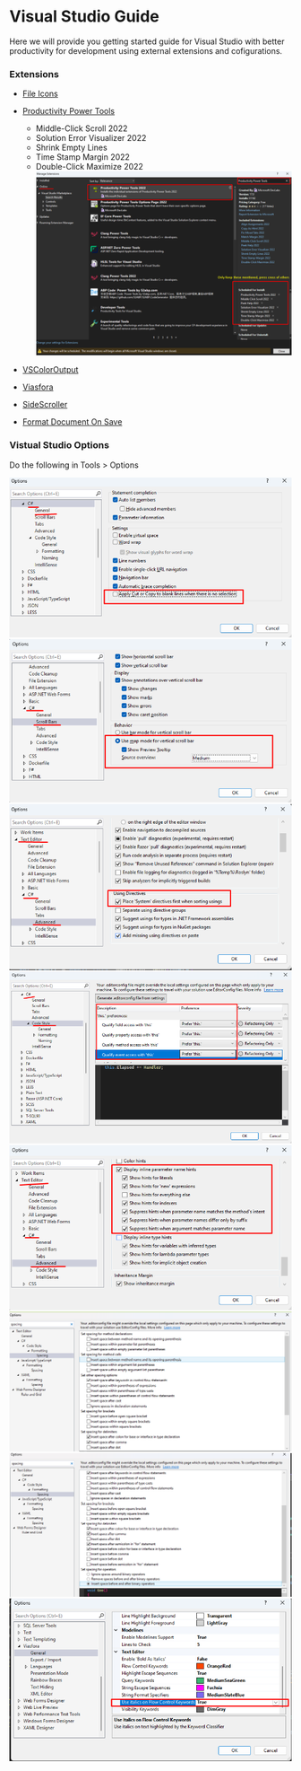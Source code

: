 # Visual Studio Guide

Here we will provide you getting started guide for Visual Studio with better productivity for development using external extensions and cofigurations.

### Extensions

- [File Icons](https://marketplace.visualstudio.com/items?itemName=MadsKristensen.FileIcons)
 - [Productivity Power Tools](https://marketplace.visualstudio.com/items?itemName=VisualStudioPlatformTeam.ProductivityPowerPack2022)
   - Middle-Click Scroll 2022
   - Solution Error Visualizer 2022
   - Shrink Empty Lines
   - Time Stamp Margin 2022
   - Double-Click Maximize 2022
 ![Install all extensions](images/ProductivityPowerToolsSettings.png)

 - [VSColorOutput](https://marketplace.visualstudio.com/items?itemName=MikeWard-AnnArbor.VSColorOutput)
 - [Viasfora](https://marketplace.visualstudio.com/items?itemName=TomasRestrepo.Viasfora)
 - [SideScroller](https://marketplace.visualstudio.com/items?itemName=drewnoakes.SideScroller)
 - [Format Document On Save](https://marketplace.visualstudio.com/items?itemName=mynkow.FormatdocumentonSave)

 ### Vistual Studio Options
 
 Do the following in Tools > Options

![Cut Copy empty Lines](images/DisableCutCopyEmptyLine.png)
![Mode Scroll Bars](images/MapModeScrollbars.png)
![System Using sort](images/UsingSortSystemFirst.png)
![this preference](images/PreferThis.png)
![display inline parameter name hints](images/DisplayInlineParameterNameHints.png)
![spacing](images/Spacing.png)
![spacing_2](images/Spacing2.png)
![viasfora settings](images/ViasforaSettings.png)

